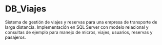 # DB_Viajes
Sistema de gestión de viajes y reservas para una empresa de transporte de larga distancia. Implementación en SQL Server con modelo relacional y consultas de ejemplo para manejo de micros, viajes, usuarios, reservas y pasajeros.
